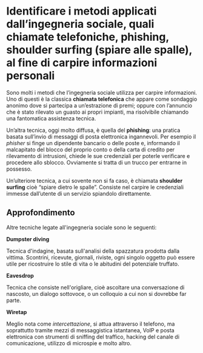 # Identificare i metodi applicati dall’ingegneria sociale, quali chiamate telefoniche, phishing, shoulder surfing (spiare alle spalle), al fine di carpire informazioni personali

Sono molti i metodi che l’ingegneria sociale utilizza per carpire informazioni. Uno di questi è la classica **chiamata telefonica** che appare come
sondaggio anonimo dove si partecipa a un’estrazione di premi; oppure con l’annuncio che è stato rilevato un guasto ai propri impianti, ma risolvibile
chiamando una fantomatica assistenza tecnica.

Un’altra tecnica, oggi molto diffusa, è quella del **phishing**: una pratica basata sull’invio di messaggi di posta elettronica ingannevoli. Per esempio
il _phisher_ si finge un dipendente bancario o delle poste e, informando il malcapitato del blocco del proprio conto o della carta di credito per
rilevamento di intrusioni, chiede le sue credenziali per poterle verificare e procedere allo sblocco. Ovviamente si tratta di un trucco per entrarne in
possesso.

Un’ulteriore tecnica, a cui sovente non si fa caso, è chiamata **shoulder surfing** cioè “spiare dietro le spalle”. Consiste nel carpire le credenziali
immesse dall’utente di un servizio spiandolo direttamente.

## Approfondimento

Altre tecniche legate all'ingegneria sociale sono le seguenti:

**Dumpster diving**

Tecnica d'indagine, basata sull'analisi della spazzatura prodotta dalla vittima. Scontrini, ricevute, giornali, riviste, ogni singolo oggetto può essere utile
per ricostruire lo stile di vita o le abitudini del potenziale truffato.

**Eavesdrop**

Tecnica che consiste nell'origliare, cioè ascoltare una conversazione di nascosto, un dialogo sottovoce, o un colloquio a cui non si dovrebbe far parte.

**Wiretap**

Meglio nota come _intercettazione_, si attua attraverso il telefono, ma soprattutto tramite mezzi di messaggistica istantanea, VoIP e posta elettronica con
strumenti di sniffing del traffico, hacking del canale di comunicazione, utilizzo di microspie e molto altro.
